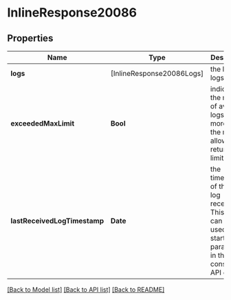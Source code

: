 # InlineResponse20086

## Properties
Name | Type | Description | Notes
------------ | ------------- | ------------- | -------------
**logs** | [InlineResponse20086Logs] | the list of logs | 
**exceededMaxLimit** | **Bool** | indicates if the number of available logs are more than the max allowed return limit(100). | [optional] 
**lastReceivedLogTimestamp** | **Date** | the timestamp of the last log received. This value can be used as the start time parameter in the consecutive API call. | [optional] 

[[Back to Model list]](../README.md#documentation-for-models) [[Back to API list]](../README.md#documentation-for-api-endpoints) [[Back to README]](../README.md)


